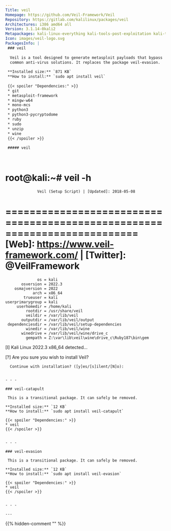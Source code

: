 ```yaml
---
Title: veil
Homepage: https://github.com/Veil-Framework/Veil
Repository: https://gitlab.com/kalilinux/packages/veil
Architectures: i386 amd64 all
Version: 3.1.14-0kali2
Metapackages: kali-linux-everything kali-tools-post-exploitation kali-tools-social-engineering 
Icon: images/veil-logo.svg
PackagesInfo: |
 ### veil
 
  Veil is a tool designed to generate metasploit payloads that bypass
  common anti-virus solutions. It replaces the package veil-evasion.
 
 **Installed size:** `871 KB`  
 **How to install:** `sudo apt install veil`  
 
 {{< spoiler "Dependencies:" >}}
 * git
 * metasploit-framework
 * mingw-w64
 * mono-mcs
 * python3
 * python3-pycryptodome
 * ruby
 * sudo
 * unzip
 * wine
 {{< /spoiler >}}
 
 ##### veil
 
 
 ```
 root@kali:~# veil -h
  ==========================================================================
                  Veil (Setup Script) | [Updated]: 2018-05-08
  ==========================================================================
      [Web]: https://www.veil-framework.com/ | [Twitter]: @VeilFramework
  ==========================================================================
 
                  os = kali
           osversion = 2022.3
        osmajversion = 2022
                arch = x86_64
            trueuser = kali
    userprimarygroup = kali
         userhomedir = /home/kali
             rootdir = /usr/share/veil
             veildir = /var/lib/veil
           outputdir = /var/lib/veil/output
     dependenciesdir = /var/lib/veil/setup-dependencies
             winedir = /var/lib/veil/wine
           winedrive = /var/lib/veil/wine/drive_c
             gempath = Z:\var\lib\veil\wine\drive_c\Ruby187\bin\gem
 
  [I] Kali Linux 2022.3 x86_64 detected...
 
 
 
  [?] Are you sure you wish to install Veil?
 
      Continue with installation? ([y]es/[s]ilent/[N]o): 
 ```
 
 - - -
 
 ### veil-catapult
 
  This is a transitional package. It can safely be removed.
 
 **Installed size:** `12 KB`  
 **How to install:** `sudo apt install veil-catapult`  
 
 {{< spoiler "Dependencies:" >}}
 * veil
 {{< /spoiler >}}
 
 
 - - -
 
 ### veil-evasion
 
  This is a transitional package. It can safely be removed.
 
 **Installed size:** `12 KB`  
 **How to install:** `sudo apt install veil-evasion`  
 
 {{< spoiler "Dependencies:" >}}
 * veil
 {{< /spoiler >}}
 
 
 - - -
 
---
```

{{% hidden-comment "<!--Do not edit anything above this line-->" %}}
